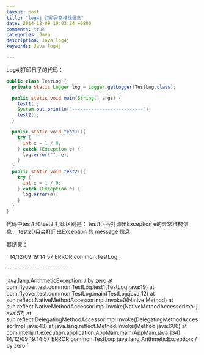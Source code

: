 ```yaml
---
layout: post
title: "log4j 打印异常堆栈信息"
date: 2014-12-09 19:02:24 +0800
comments: true
categories: Java
description: Java log4j
keywords: Java log4j 

---
```


Log4j打印日子的代码：
``` java
public class TestLog {
  private static Logger log = Logger.getLogger(TestLog.class);

  public static void main(String[] args) {
    test1();
    System.out.println("--------------------------");
    test2();
  }

  public static void test1(){
    try {
      int x = 1 / 0;
    } catch (Exception e) {
      log.error("", e);
    }
  }
  public static void test2(){
    try {
      int x = 1 / 0;
    } catch (Exception e) {
      log.error(e);
    }
  }
}
```
代码中test1 和test2 打印区别是：
test1() 会打印出Exception e的异常堆栈信息，
test2()只会打印出Exception 的 message 信息
<!-- more -->
其结果：

`
14/12/09 19:14:57 ERROR common.TestLog: 

\--------------------------

java.lang.ArithmeticException: / by zero
	at com.flyover.test.common.TestLog.test1(TestLog.java:19)
	at com.flyover.test.common.TestLog.main(TestLog.java:12)
	at sun.reflect.NativeMethodAccessorImpl.invoke0(Native Method)
	at sun.reflect.NativeMethodAccessorImpl.invoke(NativeMethodAccessorImpl.java:57)
	at sun.reflect.DelegatingMethodAccessorImpl.invoke(DelegatingMethodAccessorImpl.java:43)
	at java.lang.reflect.Method.invoke(Method.java:606)
	at com.intellij.rt.execution.application.AppMain.main(AppMain.java:134)
14/12/09 19:14:57 ERROR common.TestLog: java.lang.ArithmeticException: / by zero
`
